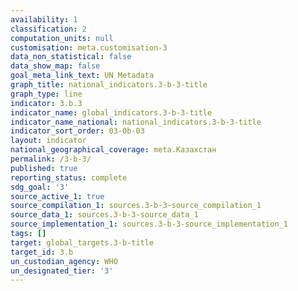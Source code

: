```yaml
---
availability: 1
classification: 2
computation_units: null
customisation: meta.customisation-3
data_non_statistical: false
data_show_map: false
goal_meta_link_text: UN Metadata
graph_title: national_indicators.3-b-3-title
graph_type: line
indicator: 3.b.3
indicator_name: global_indicators.3-b-3-title
indicator_name_national: national_indicators.3-b-3-title
indicator_sort_order: 03-0b-03
layout: indicator
national_geographical_coverage: meta.Казахстан
permalink: /3-b-3/
published: true
reporting_status: complete
sdg_goal: '3'
source_active_1: true
source_compilation_1: sources.3-b-3-source_compilation_1
source_data_1: sources.3-b-3-source_data_1
source_implementation_1: sources.3-b-3-source_implementation_1
tags: []
target: global_targets.3-b-title
target_id: 3.b
un_custodian_agency: WHO
un_designated_tier: '3'
---
```


